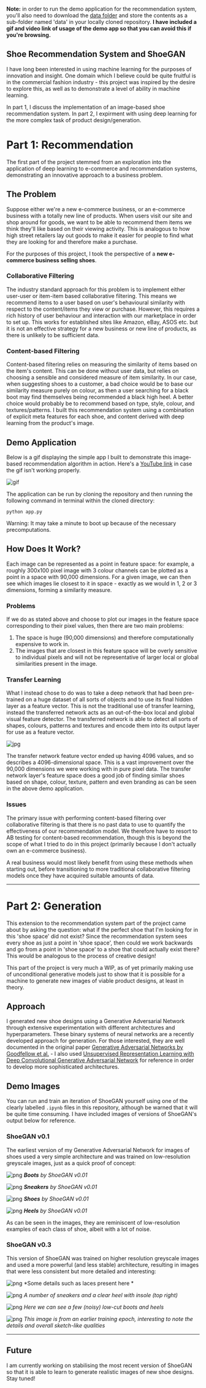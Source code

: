 
<b> Note:</b> in order to run the demo application for the recommendation system, you'll also need to download the [data folder](https://drive.google.com/open?id=1vKgJSd2IpW1zfDVQGK6_wW4WptFd3lr6) and store the contents as a sub-folder named 'data' in your locally cloned repository. <b>I have included a gif and video link of usage of the demo app so that you can avoid this if you're browsing.</b>

## Shoe Recommendation System and ShoeGAN

I have long been interested in using machine learning for the purposes of innovation and insight. One domain which I believe could be quite fruitful is in the commercial fashion industry - this project was inspired by the desire to explore this, as well as to demonstrate a level of ability in machine learning. 

In part 1, I discuss the implementation of an image-based shoe recommendation system. In part 2, I expirment with using deep learning for the more complex task of product design/generation.

# <b>Part 1: Recommendation</b>

The first part of the project stemmed from an exploration into the application of deep learning to e-commerce and recommendation systems, demonstrating an innovative approach to a business problem.

## The Problem

Suppose either we're a new e-commerce business, or an e-commerce business with a totally new line of products. When users visit our site and shop around for goods, we want to be able to recommend them items we think they'll like based on their viewing activity. This is analogous to how high street retailers lay out goods to make it easier for people to find what they are looking for and therefore make a purchase.

For the purposes of this project, I took the perspective of a <b>new e-commerce business selling shoes</b>.

### Collaborative Filtering

The industry standard approach for this problem is to implement either user-user or item-item based collaborative filtering. This means we recommend items to a user based on user's behavioural similarity with respect to the content/items they view or purchase. However, this requires a rich history of user behaviour and interaction with our marketplace in order to set up. This works for established sites like Amazon, eBay, ASOS etc. but it is not an effective strategy for a new business or new line of products, as there is unlikely to be sufficient data.

### Content-based Filtering

Content-based filtering relies on measuring the similarity of items based on the item's content. This can be done without user data, but relies on choosing a sensible and considered measure of item similarity. In our case, when suggesting shoes to a customer, a bad choice would be to base our similarity measure purely on colour, as then a user searching for a black boot may find themselves being recommended a black high heel. A better choice would probably be to recommend based on type, style, colour, and textures/patterns. I built this recommendation system using a combination of explicit meta features for each shoe, and content derived with deep learning from the product's image.


## Demo Application

Below is a gif displaying the simple app I built to demonstrate this image-based recommendation algorithm in action. Here's a [YouTube link](https://youtu.be/BPpdEfH10ao) in case the gif isn't working properly.

![gif](media/demo.gif)

The application can be run by cloning the repository and then running the following command in terminal within the cloned directory:

```
python app.py
```

Warning: It may take a minute to boot up because of the necessary precomputations.

## How Does It Work?

Each image can be represented as a point in feature space: for example, a roughly 300x100 pixel image with 3 colour channels can be plotted as a point in a space with 90,000 dimensions. For a given image, we can then see which images lie closest to it in space - exactly as we would in 1, 2 or 3 dimensions, forming a similarity measure.

### Problems

If we do as stated above and choose to plot our images in the feature space corresponding to their pixel values, then there are two main problems:

1. The space is huge (90,000 dimensions) and therefore computationally expensive to work in.
2. The images that are closest in this feature space will be overly sensitive to individual pixels and will not be representative of larger local or global similarities present in the image.

### Transfer Learning

What I instead chose to do was to take a deep network that had been pre-trained on a huge dataset of all sorts of objects and to use its final hidden layer as a feature vector. This is not the traditional use of transfer learning, instead the transferred network acts as an out-of-the-box local and global visual feature detector. The transferred network is able to detect all sorts of shapes, colours, patterns and textures and encode them into its output layer for use as a feature vector.

![jpg](media/transfer.jpg)

The transfer network feature vector ended up having 4096 values, and so describes a 4096-dimensional space. This is a vast improvement over the 90,000 dimensions we were working with in pure pixel data. The transfer network layer's feature space does a good job of finding similar shoes based on shape, colour, texture, pattern and even branding as can be seen in the above demo application.

### Issues

The primary issue with performing content-based filtering over collaborative filtering is that there is no past data to use to quantify the effectiveness of our recommendation model. We therefore have to resort to AB testing for content-based recommendation, though this is beyond the scope of what I tried to do in this project (primarily because I don't actually own an e-commerce business).

A real business would most likely benefit from using these methods when starting out, before transitioning to more traditional collaborative filtering models once they have acquired suitable amounts of data.

___

# <b>Part 2: Generation</b>

This extension to the recommendation system part of the project came about by asking the question: what if the perfect shoe that I'm looking for in this 'shoe space' did not exist? Since the recommendation system sees every shoe as just a point in 'shoe space', then could we work backwards and go from a point in 'shoe space' to a shoe that could actually exist there? This would be analogous to the process of creative design!

This part of the project is very much a WIP, as of yet primarily making use of unconditional generative models just to show that it is possible for a machine to generate new images of viable product designs, at least in theory.

## Approach

I generated new shoe designs using a Generative Adversarial Network through extensive experimentation with different architectures and hyperparameters. These binary systems of neural networks are a recently developed approach for generation. For those interested, they are well documented in the original paper [Generative Adversarial Networks by Goodfellow et al.](https://arxiv.org/abs/1406.2661) - I also used [Unsupervised Representation Learning with Deep Convolutional Generative Adversarial Network](https://arxiv.org/abs/1511.06434) for reference in order to develop more sophisticated architectures.

## Demo Images

You can run and train an iteration of ShoeGAN yourself using one of the clearly labelled `.ipynb` files in this repository, although be warned that it will be quite time consuming. I have included images of versions of ShoeGAN's output below for reference.

### ShoeGAN v0.1

The earliest version of my Generative Adversarial Network for images of shoes used a very simple architecture and was trained on low-resolution greyscale images, just as a quick proof of concept:

![png](media/0-01Boots.png)
*<b>Boots</b> by ShoeGAN v0.01*

![png](media/0-01Sneakers.png)
*<b>Sneakers</b> by ShoeGAN v0.01*

![png](media/0-01Shoes.png)
*<b>Shoes</b> by ShoeGAN v0.01*

![png](media/0-01Heels.png)
*<b>Heels</b> by ShoeGAN v0.01*

As can be seen in the images, they are reminiscent of low-resolution examples of each class of shoe, albeit with a lot of noise.

### ShoeGAN v0.3


This version of ShoeGAN was trained on higher resolution greyscale images and used a more powerful (and less stable) architecture, resulting in images that were less consistent but more detailed and interesting:

![png](media/0-03Quite.png)
*Some details such as laces present here *

![png](media/0-03Boring.png)
*A number of sneakers and a clear heel with insole (top right)*


![png](media/0-03Crazy.png)
*Here we can see a few (noisy) low-cut boots and heels*

![png](media/0-03Crazy2.png)
*This image is from an earlier training epoch, interesting to note the details and overall sketch-like qualities*

___

## Future

I am currently working on stabilising the most recent version of ShoeGAN so that it is able to learn to generate realistic images of new shoe designs. Stay tuned!
